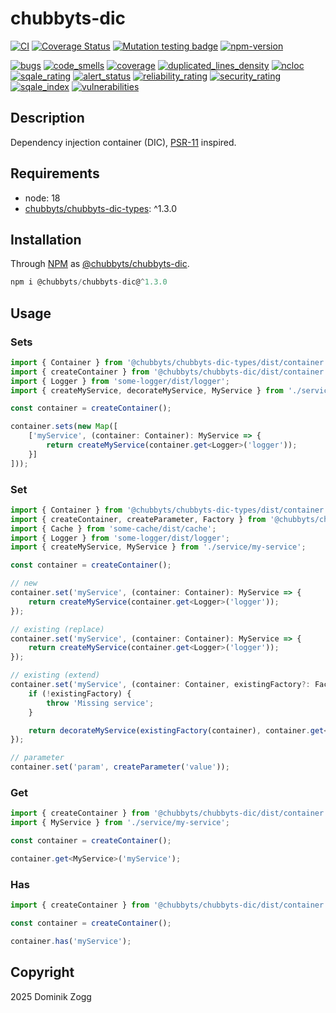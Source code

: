# chubbyts-dic

[![CI](https://github.com/chubbyts/chubbyts-dic/workflows/CI/badge.svg?branch=master)](https://github.com/chubbyts/chubbyts-dic/actions?query=workflow%3ACI)
[![Coverage Status](https://coveralls.io/repos/github/chubbyts/chubbyts-dic/badge.svg?branch=master)](https://coveralls.io/github/chubbyts/chubbyts-dic?branch=master)
[![Mutation testing badge](https://img.shields.io/endpoint?style=flat&url=https%3A%2F%2Fbadge-api.stryker-mutator.io%2Fgithub.com%2Fchubbyts%2Fchubbyts-dic%2Fmaster)](https://dashboard.stryker-mutator.io/reports/github.com/chubbyts/chubbyts-dic/master)
[![npm-version](https://img.shields.io/npm/v/@chubbyts/chubbyts-dic.svg)](https://www.npmjs.com/package/@chubbyts/chubbyts-dic)

[![bugs](https://sonarcloud.io/api/project_badges/measure?project=chubbyts_chubbyts-dic&metric=bugs)](https://sonarcloud.io/dashboard?id=chubbyts_chubbyts-dic)
[![code_smells](https://sonarcloud.io/api/project_badges/measure?project=chubbyts_chubbyts-dic&metric=code_smells)](https://sonarcloud.io/dashboard?id=chubbyts_chubbyts-dic)
[![coverage](https://sonarcloud.io/api/project_badges/measure?project=chubbyts_chubbyts-dic&metric=coverage)](https://sonarcloud.io/dashboard?id=chubbyts_chubbyts-dic)
[![duplicated_lines_density](https://sonarcloud.io/api/project_badges/measure?project=chubbyts_chubbyts-dic&metric=duplicated_lines_density)](https://sonarcloud.io/dashboard?id=chubbyts_chubbyts-dic)
[![ncloc](https://sonarcloud.io/api/project_badges/measure?project=chubbyts_chubbyts-dic&metric=ncloc)](https://sonarcloud.io/dashboard?id=chubbyts_chubbyts-dic)
[![sqale_rating](https://sonarcloud.io/api/project_badges/measure?project=chubbyts_chubbyts-dic&metric=sqale_rating)](https://sonarcloud.io/dashboard?id=chubbyts_chubbyts-dic)
[![alert_status](https://sonarcloud.io/api/project_badges/measure?project=chubbyts_chubbyts-dic&metric=alert_status)](https://sonarcloud.io/dashboard?id=chubbyts_chubbyts-dic)
[![reliability_rating](https://sonarcloud.io/api/project_badges/measure?project=chubbyts_chubbyts-dic&metric=reliability_rating)](https://sonarcloud.io/dashboard?id=chubbyts_chubbyts-dic)
[![security_rating](https://sonarcloud.io/api/project_badges/measure?project=chubbyts_chubbyts-dic&metric=security_rating)](https://sonarcloud.io/dashboard?id=chubbyts_chubbyts-dic)
[![sqale_index](https://sonarcloud.io/api/project_badges/measure?project=chubbyts_chubbyts-dic&metric=sqale_index)](https://sonarcloud.io/dashboard?id=chubbyts_chubbyts-dic)
[![vulnerabilities](https://sonarcloud.io/api/project_badges/measure?project=chubbyts_chubbyts-dic&metric=vulnerabilities)](https://sonarcloud.io/dashboard?id=chubbyts_chubbyts-dic)

## Description

Dependency injection container (DIC), [PSR-11][2] inspired.

## Requirements

 * node: 18
 * [chubbyts/chubbyts-dic-types][3]: ^1.3.0

## Installation

Through [NPM](https://www.npmjs.com) as [@chubbyts/chubbyts-dic][1].

```ts
npm i @chubbyts/chubbyts-dic@^1.3.0
```

## Usage

### Sets

```ts
import { Container } from '@chubbyts/chubbyts-dic-types/dist/container';
import { createContainer } from '@chubbyts/chubbyts-dic/dist/container';
import { Logger } from 'some-logger/dist/logger';
import { createMyService, decorateMyService, MyService } from './service/my-service';

const container = createContainer();

container.sets(new Map([
    ['myService', (container: Container): MyService => {
        return createMyService(container.get<Logger>('logger'));
    }]
]));

```

### Set

```ts
import { Container } from '@chubbyts/chubbyts-dic-types/dist/container';
import { createContainer, createParameter, Factory } from '@chubbyts/chubbyts-dic/dist/container';
import { Cache } from 'some-cache/dist/cache';
import { Logger } from 'some-logger/dist/logger';
import { createMyService, MyService } from './service/my-service';

const container = createContainer();

// new
container.set('myService', (container: Container): MyService => {
    return createMyService(container.get<Logger>('logger'));
});

// existing (replace)
container.set('myService', (container: Container): MyService => {
    return createMyService(container.get<Logger>('logger'));
});

// existing (extend)
container.set('myService', (container: Container, existingFactory?: Factory): MyService => {
    if (!existingFactory) {
        throw 'Missing service';
    }

    return decorateMyService(existingFactory(container), container.get<Cache>('cache'));
});

// parameter
container.set('param', createParameter('value'));
```

### Get

```ts
import { createContainer } from '@chubbyts/chubbyts-dic/dist/container';
import { MyService } from './service/my-service';

const container = createContainer();

container.get<MyService>('myService');
```

### Has

```ts
import { createContainer } from '@chubbyts/chubbyts-dic/dist/container';

const container = createContainer();

container.has('myService');
```

## Copyright

2025 Dominik Zogg

[1]: https://www.npmjs.com/package/@chubbyts/chubbyts-dic
[2]: https://www.php-fig.org/psr/psr-11
[3]: https://www.npmjs.com/package/@chubbyts/chubbyts-dic-types

